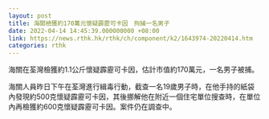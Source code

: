 ```yaml
---
layout: post
title: 海關檢獲約170萬元懷疑霹靂可卡因　拘捕一名男子
date: 2022-04-14 14:45:39.000000000 +08:00
link: https://news.rthk.hk/rthk/ch/component/k2/1643974-20220414.htm
categories: rthk
---
```


海關在荃灣檢獲約1.1公斤懷疑霹靂可卡因，估計市值約170萬元，一名男子被捕。

海關人員昨日下午在荃灣進行緝毒行動，截查一名19歲男子時，在他手持的紙袋內發現約500克懷疑霹靂可卡因，其後挪解他在附近一個住宅單位搜查時，在單位內再檢獲約600克懷疑霹靂可卡因。案件仍在調查中。
